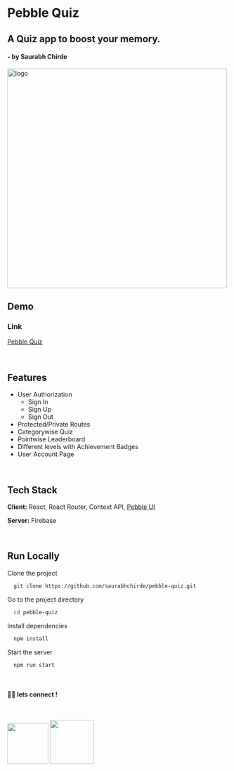 # Pebble Quiz

## A Quiz app to boost your memory.

#### - by Saurabh Chirde
<img src="https://user-images.githubusercontent.com/92800463/168157436-9da42e34-c688-439f-bf2e-08e2cac40d7f.svg" width="500px" height="auto" alt="logo" />

## Demo

### Link

[Pebble Quiz](https://quiz.pebbleui.com/)

</br>

## Features

- User Authorization
  - Sign In
  - Sign Up
  - Sign Out
- Protected/Private Routes
- Categorywise Quiz
- Pointwise Leaderboard
- Different levels with Achievement Badges
- User Account Page

</br>

## Tech Stack

**Client:** React, React Router, Context API, [Pebble UI](https://pebbleui.com/)

**Server:** Firebase

</br>

## Run Locally

Clone the project

```bash
  git clone https://github.com/saurabhchirde/pebble-quiz.git
```

Go to the project directory

```bash
  cd pebble-quiz
```

Install dependencies

```bash
  npm install
```

Start the server

```bash
  npm run start
```

<br>

#### 👨‍💻 lets connect !

<br>

<a href="https://twitter.com/saurabhchirde"><img src="https://img.shields.io/badge/Twitter-1DA1F2?style=for-the-badge&logo=twitter&logoColor=white" width="93px"/></a>
<a href="https://www.linkedin.com/in/saurabhchirde/"><img src="https://img.shields.io/badge/LinkedIn-0077B5?style=for-the-badge&logo=linkedin&logoColor=white" width="100px"/></a>
